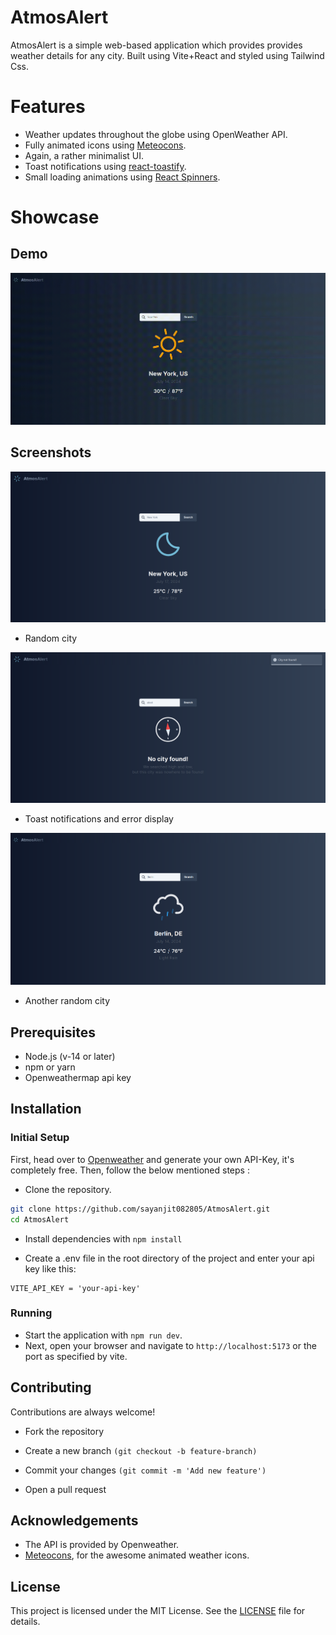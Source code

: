 
# AtmosAlert

AtmosAlert is a simple web-based application which provides provides weather details for any city. Built using Vite+React and styled using Tailwind Css.



# Features

* Weather updates throughout the globe using OpenWeather API.
* Fully animated icons using [Meteocons](https://bas.dev/work/meteocons).
* Again, a rather minimalist UI.
* Toast notifications using [react-toastify](https://fkhadra.github.io/react-toastify/introduction/).
* Small loading animations using [React Spinners](https://mhnpd.github.io/react-loader-spinner/).


# Showcase

## Demo

![](https://raw.githubusercontent.com/sayanjit082805/AtmosAlert/main/demo/demo.gif)

## Screenshots

![](https://raw.githubusercontent.com/sayanjit082805/AtmosAlert/main/demo/ss3.png)

* Random city

![](https://raw.githubusercontent.com/sayanjit082805/AtmosAlert/main/demo/ss2.png)

* Toast notifications and error display

![](https://raw.githubusercontent.com/sayanjit082805/AtmosAlert/main/demo/ss1.png)

* Another random city


## Prerequisites

- Node.js (v-14 or later)
- npm or yarn
- Openweathermap api key


## Installation

### Initial Setup

First, head over to [Openweather](https://openweathermap.org/appid) and generate your own API-Key, it's completely free. Then, follow the below mentioned steps :

* Clone the repository.
  
```bash
git clone https://github.com/sayanjit082805/AtmosAlert.git
cd AtmosAlert
```

* Install dependencies with ```npm install```

* Create a .env file in the root directory of the project and enter your api key like this: 
 ```
 VITE_API_KEY = 'your-api-key'
 ```

### Running

* Start the application with ```npm run dev```.
* Next, open your browser and navigate to ```http://localhost:5173``` or the port as specified by vite.


## Contributing

Contributions are always welcome!

- Fork the repository

- Create a new branch ```(git checkout -b feature-branch)```

- Commit your changes ```(git commit -m 'Add new feature')```

- Open a pull request



## Acknowledgements

 - The API is provided by Openweather.
 - [Meteocons](https://bas.dev/meteocons), for the awesome animated weather icons.

## License

This project is licensed under the MIT License. See the [LICENSE](LICENSE) file for details.



